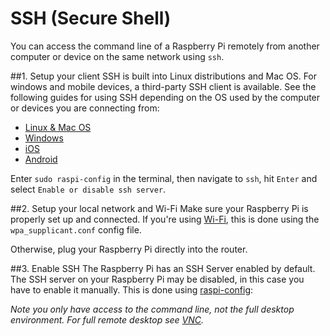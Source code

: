 # SSH (Secure Shell)

You can access the command line of a Raspberry Pi remotely from another computer or device on the same network using `ssh`.

##1. Setup your client
SSH is built into Linux distributions and Mac OS. For windows and mobile devices, a third-party SSH client is available. See the following guides for using SSH depending on the OS used by the computer or devices you are connecting from:

- [Linux & Mac OS](unix.md)
- [Windows](windows.md)
- [iOS](ios.md)
- [Android](android.md)

Enter `sudo raspi-config` in the terminal, then navigate to `ssh`, hit `Enter` and select `Enable or disable ssh server`.

##2. Setup your local network and Wi-Fi
Make sure your Raspberry Pi is properly set up and connected. If you're using [Wi-Fi](../../configuration/wireless/wireless-cli.md), this is done using the `wpa_supplicant.conf` config file. 

Otherwise, plug your Raspberry Pi directly into the router.

##3. Enable SSH
The Raspberry Pi has an SSH Server enabled by default. The SSH server on your Raspberry Pi may be disabled, in this case you have to enable it manually. This is done using [raspi-config](../../configuration/raspi-config.md):




*Note you only have access to the command line, not the full desktop environment. For full remote desktop see [VNC](../vnc/README.md).*


